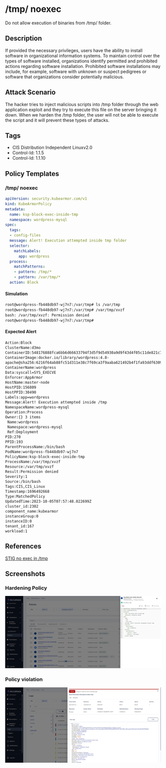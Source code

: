 # /tmp/ noexec
Do not allow execution of binaries from /tmp/ folder.

## Description
If provided the necessary privileges, users have the ability to install software in organizational information systems. To maintain control over the types of software installed, organizations identify permitted and prohibited actions regarding software installation. Prohibited software installations may include, for example, software with unknown or suspect pedigrees or software that organizations consider potentially malicious.

## Attack Scenario
The hacker tries to inject malicious scripts into /tmp folder through the web application exploit and they try to execute this file on the server bringing it down. When we harden the /tmp folder, the user will not be able to execute the script and it will prevent these types of attacks.

## Tags
- CIS Distribution Independent Linuxv2.0
- Control-Id: 1.1.5
- Control-Id: 1.1.10

## Policy Templates
### /tmp/ noexec
```yaml
apiVersion: security.kubearmor.com/v1
kind: KubeArmorPolicy
metadata:
  name: ksp-block-exec-inside-tmp
  namespace: wordpress-mysql
spec:
  tags:
  - config-files
  message: Alert! Execution attempted inside tmp folder
  selector:
    matchLabels:
      app: wordpress
  process:
    matchPatterns:
    - pattern: /tmp/*
    - pattern: /var/tmp/*
  action: Block
```
#### Simulation
```sh
root@wordpress-fb448db97-wj7n7:/var/tmp# ls /var/tmp                                                                    xvzf                                                                                                                    
root@wordpress-fb448db97-wj7n7:/var/tmp# /var/tmp/xvzf                                                                  
bash: /var/tmp/xvzf: Permission denied                                                                                  
root@wordpress-fb448db97-wj7n7:/var/tmp#  
```

#### Expected Alert
```
Action:Block
ClusterName:d3mo
ContainerID:548176888fca6bb6d66633794f3d5f9d54930a9d9f43d4f05c11de821c758c0f
ContainerImage:docker.io/library/wordpress:4.8-apache@sha256:6216f64ab88fc51d311e38c7f69ca3f9aaba621492b4f1fa93ddf63093768845
ContainerName:wordpress
Data:syscall=SYS_EXECVE
Enforcer:AppArmor
HostName:master-node
HostPID:156809
HostPPID:30490
Labels:app=wordpress
Message:Alert! Execution attempted inside /tmp
NamespaceName:wordpress-mysql
Operation:Process
Owner:{} 3 items
 Name:wordpress
 Namespace:wordpress-mysql
 Ref:Deployment
PID:270
PPID:193
ParentProcessName:/bin/bash
PodName:wordpress-fb448db97-wj7n7
PolicyName:ksp-block-exec-inside-tmp
ProcessName:/var/tmp/xvzf
Resource:/var/tmp/xvzf
Result:Permission denied
Severity:1
Source:/bin/bash
Tags:CIS,CIS_Linux
Timestamp:1696492668
Type:MatchedPolicy
UpdatedTime:2023-10-05T07:57:48.022699Z
cluster_id:2302
component_name:kubearmor
instanceGroup:0
instanceID:0
tenant_id:167
workload:1
```

## References
[STIG no exec in /tmp](https://www.stigviewer.com/stig/red_hat_enterprise_linux_6/2016-12-16/finding/V-57569)

## Screenshots
### Hardening Policy
![](../images/cards/tmp-noexec-0.png)

### Policy violation
![](../images/cards/tmp-noexec-1.png)

